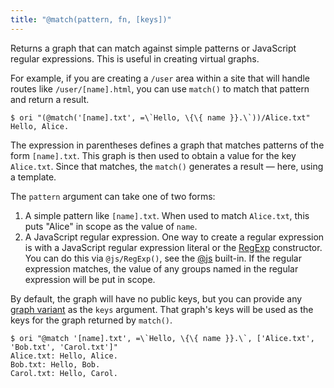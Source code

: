 ```yaml
---
title: "@match(pattern, fn, [keys])"
---
```


Returns a graph that can match against simple patterns or JavaScript regular expressions. This is useful in creating virtual graphs.

For example, if you are creating a `/user` area within a site that will handle routes like `/user/[name].html`, you can use `match()` to match that pattern and return a result.

```console
$ ori "(@match('[name].txt', =\`Hello, \{\{ name }}.\`))/Alice.txt"
Hello, Alice.
```

The expression in parentheses defines a graph that matches patterns of the form `[name].txt`. This graph is then used to obtain a value for the key `Alice.txt`. Since that matches, the `match()` generates a result — here, using a template.

The `pattern` argument can take one of two forms:

1. A simple pattern like `[name].txt`. When used to match `Alice.txt`, this puts "Alice" in scope as the value of `name`.
2. A JavaScript regular expression. One way to create a regular expression is with a JavaScript regular expression literal or the [RegExp](#RegExp) constructor. You can do this via `@js/RegExp()`, see the [@js](@js.html) built-in. If the regular expression matches, the value of any groups named in the regular expression will be put in scope.

By default, the graph will have no public keys, but you can provide any [graph variant](/core/variants.html) as the `keys` argument. That graph's keys will be used as the keys for the graph returned by `match()`.

```console
$ ori "@match '[name].txt', =\`Hello, \{\{ name }}.\`, ['Alice.txt', 'Bob.txt', 'Carol.txt']"
Alice.txt: Hello, Alice.
Bob.txt: Hello, Bob.
Carol.txt: Hello, Carol.
```
